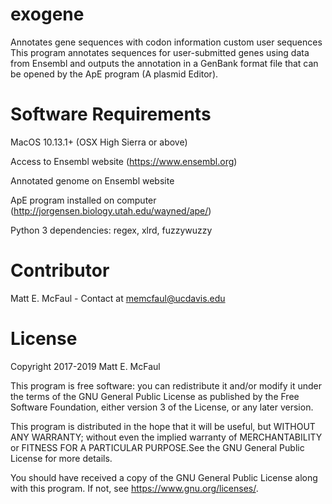 # exogene
Annotates gene sequences with codon information custom user sequences
This program annotates sequences for user-submitted genes using data from Ensembl and outputs the annotation in a GenBank format file that can be opened by the ApE program (A plasmid Editor). 

# Software Requirements
MacOS 10.13.1+ (OSX High Sierra or above)

Access to Ensembl website (https://www.ensembl.org)

Annotated genome on Ensembl website

ApE program installed on computer (http://jorgensen.biology.utah.edu/wayned/ape/)

Python 3 dependencies: regex, xlrd, fuzzywuzzy

# Contributor
Matt E. McFaul - Contact at memcfaul@ucdavis.edu

# License
Copyright 2017-2019 Matt E. McFaul

This program is free software: you can redistribute it and/or modify
it under the terms of the GNU General Public License as published by
the Free Software Foundation, either version 3 of the License, or
any later version.

This program is distributed in the hope that it will be useful,
but WITHOUT ANY WARRANTY; without even the implied warranty of
MERCHANTABILITY or FITNESS FOR A PARTICULAR PURPOSE.See the
GNU General Public License for more details.

You should have received a copy of the GNU General Public License
along with this program. If not, see <https://www.gnu.org/licenses/>. 

